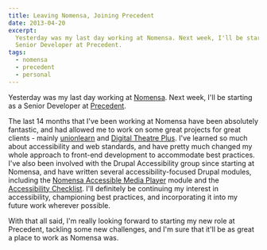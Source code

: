 ```yaml
---
title: Leaving Nomensa, Joining Precedent
date: 2013-04-20
excerpt:
  Yesterday was my last day working at Nomensa. Next week, I'll be starting as a
  Senior Developer at Precedent.
tags:
  - nomensa
  - precedent
  - personal
---
```


Yesterday was my last day working at
[Nomensa](http://www.nomensa.com 'Nomensa'). Next week, I'll be starting as a
Senior Developer at [Precedent](http://www.precedent.co.uk 'Precedent').

The last 14 months that I've been working at Nomensa have been absolutely
fantastic, and had allowed me to work on some great projects for great clients -
mainly [unionlearn](http://www.unionlearn.org 'unionlearn') and
[Digital Theatre Plus](http://www.digitaltheatreplus.com 'Digital Theatre Plus').
I've learned so much about accessibility and web standards, and have pretty much
changed my whole approach to front-end development to accommodate best
practices. I've also been involved with the Drupal Accessibility group since
starting at Nomensa, and have written several accessibility-focused Drupal
modules, including the
[Nomensa Accessible Media Player](http://drupal.org/project/nomensa_amp 'The Nomensa Accessible Media Player Drupal module')
module and the
[Accessibility Checklist](http://drupal.org/project/a11y_checklist 'The accessibility checklist for Drupal').
I'll definitely be continuing my interest in accessibility, championing best
practices, and incorporating it into my future work wherever possible.

With that all said, I'm really looking forward to starting my new role at
Precedent, tackling some new challenges, and I'm sure that it'll be as great a
place to work as Nomensa was.

